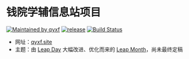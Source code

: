 # 钱院学辅信息站项目
[![Maintained by qyxf](https://img.shields.io/badge/maintainer-qyxf-orange.svg)](https://github.com/qyxf)
[![release](https://img.shields.io/github/release/qyxf/qyxf.github.io?color=blue)](https://github.com/qyxf/qyxf.github.io/releases/)
[![Build Status](https://travis-ci.org/qyxf/qyxf.github.io.svg?branch=master)](https://travis-ci.org/qyxf/qyxf.github.io)

- 网址：[qyxf.site](https://qyxf.site)
- 主题：由 [Leap Day](https://github.com/pages-themes/leap-day) 大幅改进、优化而来的 [Leap Month](https://github.com/qyxf/qyxf.github.io/blob/master/_sass/leap-month.scss)，尚未最终定稿

